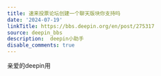 ```yaml
---
title: 速来投票论坛创建一个聊天版块你支持吗
date: '2024-07-19'
linkTitle: https://bbs.deepin.org/en/post/275317
source: deepin_bbs
description:  deepin小助手 
disable_comments: true
---
```

亲爱的deepin用
